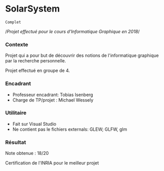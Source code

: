 # SolarSystem

```
Complet
```

/*Projet effectué pour le cours d'Informatique Graphique en 2018*/

### Contexte
Projet qui a pour but de découvrir des notions de l'informatique graphique par la recherche personnelle.

Projet effectué en groupe de 4.

### Encadrant
* Professeur encadrant: Tobias Isenberg
* Charge de TP/projet : Michael Wessely

### Utilitaire
* Fait sur Visual Studio
* Ne contient pas le fichiers externals: GLEW; GLFW, glm

### Résultat
Note obtenue : 18/20

Certification de l'INRIA pour le meilleur projet
